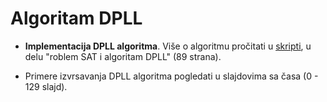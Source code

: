 # Algoritam DPLL

- **Implementacija DPLL algoritma**. Više o algoritmu pročitati u 
	[skripti](http://poincare.matf.bg.ac.rs/~janicic//courses/vi.pdf),
  	u delu "roblem SAT i algoritam DPLL" (89 strana).

- Primere izvrsavanja DPLL algoritma pogledati u slajdovima sa časa (0 - 129 slajd).